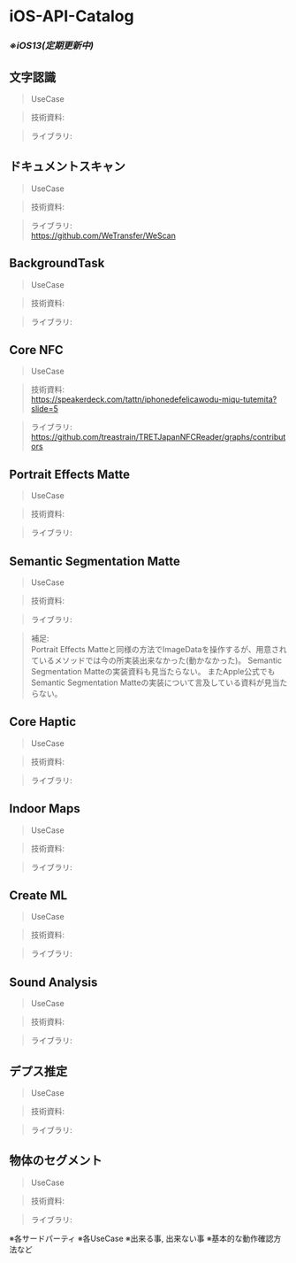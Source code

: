 # iOS-API-Catalog

### _※iOS13(定期更新中)_

## 文字認識

> UseCase  

> 技術資料:  

> ライブラリ:  

## ドキュメントスキャン

> UseCase  

> 技術資料:  

> ライブラリ:  
> https://github.com/WeTransfer/WeScan

## BackgroundTask

> UseCase  

> 技術資料:  

> ライブラリ:  

## Core NFC

> UseCase  

> 技術資料:  
> https://speakerdeck.com/tattn/iphonedefelicawodu-miqu-tutemita?slide=5

> ライブラリ:  
> https://github.com/treastrain/TRETJapanNFCReader/graphs/contributors

## Portrait Effects Matte

> UseCase  

> 技術資料:  

> ライブラリ:  

## Semantic Segmentation Matte

> UseCase  

> 技術資料:  

> ライブラリ:  

> 補足:  
Portrait Effects Matteと同様の方法でImageDataを操作するが、用意されているメソッドでは今の所実装出来なかった(動かなかった)。 
Semantic Segmentation Matteの実装資料も見当たらない。 
またApple公式でもSemantic Segmentation Matteの実装について言及している資料が見当たらない。

## Core Haptic

> UseCase  

> 技術資料:  

> ライブラリ:  

## Indoor Maps

> UseCase  

> 技術資料:  

> ライブラリ:  

## Create ML

> UseCase  

> 技術資料:  

> ライブラリ:  

## Sound Analysis

> UseCase  

> 技術資料:  

> ライブラリ:  

## デプス推定

> UseCase  

> 技術資料:  

> ライブラリ:  

## 物体のセグメント

> UseCase  

> 技術資料:  

> ライブラリ:  

※各サードパーティ 
※各UseCase
※出来る事, 出来ない事
※基本的な動作確認方法など
